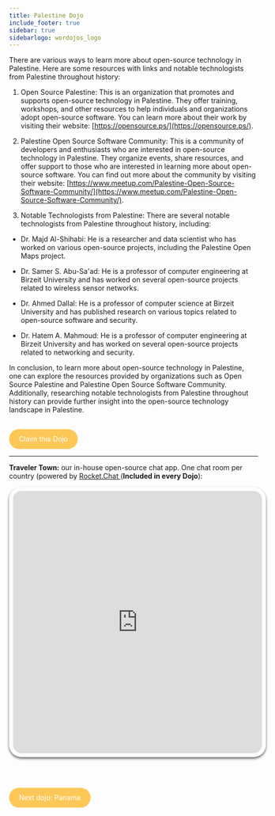 ```yaml
---
title: Palestine Dojo
include_footer: true
sidebar: true
sidebarlogo: wordojos_logo
---
```


There are various ways to learn more about open-source technology in Palestine. Here are some resources with links and notable technologists from Palestine throughout history:

1.  Open Source Palestine: This is an organization that promotes and supports open-source technology in Palestine. They offer training, workshops, and other resources to help individuals and organizations adopt open-source software. You can learn more about their work by visiting their website: [https://opensource.ps/](https://opensource.ps/).
    
2.  Palestine Open Source Software Community: This is a community of developers and enthusiasts who are interested in open-source technology in Palestine. They organize events, share resources, and offer support to those who are interested in learning more about open-source software. You can find out more about the community by visiting their website: [https://www.meetup.com/Palestine-Open-Source-Software-Community/](https://www.meetup.com/Palestine-Open-Source-Software-Community/).
    
3.  Notable Technologists from Palestine: There are several notable technologists from Palestine throughout history, including:
    

*   Dr. Majd Al-Shihabi: He is a researcher and data scientist who has worked on various open-source projects, including the Palestine Open Maps project.
    
*   Dr. Samer S. Abu-Sa'ad: He is a professor of computer engineering at Birzeit University and has worked on several open-source projects related to wireless sensor networks.
    
*   Dr. Ahmed Dallal: He is a professor of computer science at Birzeit University and has published research on various topics related to open-source software and security.
    
*   Dr. Hatem A. Mahmoud: He is a professor of computer engineering at Birzeit University and has worked on several open-source projects related to networking and security.
    

In conclusion, to learn more about open-source technology in Palestine, one can explore the resources provided by organizations such as Open Source Palestine and Palestine Open Source Software Community. Additionally, researching notable technologists from Palestine throughout history can provide further insight into the open-source technology landscape in Palestine.

<br>
<html>
  <head>
    <style>
      .button {
        display: inline-block;
        padding: 20px 20px;
        text-align: center;
        text-decoration: none;
        color: #ffffff;
        background-color: #FDC858;
        border-radius: 33px;
        outline: none;
        line-height:  0%;
      }
    </style>
  </head>
  <body>
    <a class="button" href="https://blog.workdojos.com/Palestine" target="_blank">Claim this Dojo</a>
  </body>
</html>
<br>

---


**Traveler Town:**   our in-house open-source chat app.  One chat room per country (powered by <a href="https://rocket.chat" >Rocket.Chat </a>  (**Included in every Dojo**):  

<iframe src="https://chat.traveler.town/channel/Palestine" style="width: 100%;height: 530px;padding: 8px; box-shadow: 0 3px 5px rgba(0,0,0,.6);border-radius: 25px;overflow: hidden;border: none;" align="middle"></iframe>


<br><br>

<html>
  <head>
    <style>
      .button {
        display: inline-block;
        padding: 20px 20px;
        text-align: center;
        text-decoration: none;
        color: #ffffff;
        background-color: #FDC858;
        border-radius: 33px;
        outline: none;
        line-height:  %;
      }
    </style>
  </head>
  <body>
    <a class="button" href="https://workdojos.com/Panama">Next dojo:  Panama</a>
  </body>
</html>